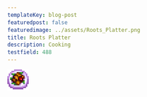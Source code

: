 ```yaml
---
templateKey: blog-post
featuredpost: false
featuredimage: ../assets/Roots_Platter.png
title: Roots Platter
description: Cooking
testfield: 488
---
```

![Roots Platter](../assets/Roots_Platter.png)